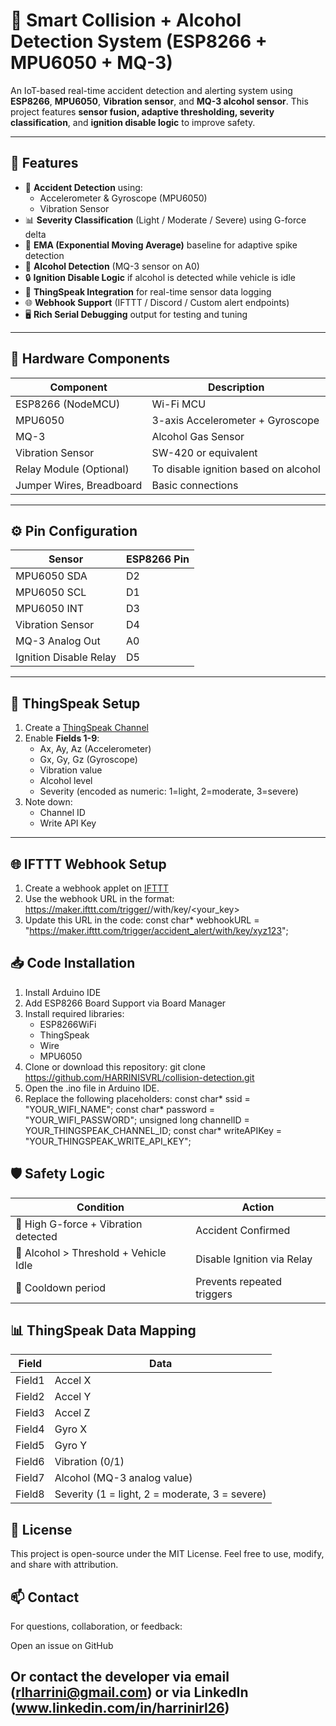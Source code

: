 # 🚗 Smart Collision + Alcohol Detection System (ESP8266 + MPU6050 + MQ-3)

An IoT-based real-time accident detection and alerting system using **ESP8266**, **MPU6050**, **Vibration sensor**, and **MQ-3 alcohol sensor**. This project features **sensor fusion, adaptive thresholding, severity classification**, and **ignition disable logic** to improve safety.

---

## 🔧 Features

- 🚨 **Accident Detection** using:
  - Accelerometer & Gyroscope (MPU6050)
  - Vibration Sensor
- 📊 **Severity Classification** (Light / Moderate / Severe) using G-force delta
- 🔁 **EMA (Exponential Moving Average)** baseline for adaptive spike detection
- 🍷 **Alcohol Detection** (MQ-3 sensor on A0)
- 🔒 **Ignition Disable Logic** if alcohol is detected while vehicle is idle
- 📡 **ThingSpeak Integration** for real-time sensor data logging
- 🌐 **Webhook Support** (IFTTT / Discord / Custom alert endpoints)
- 🖥️ **Rich Serial Debugging** output for testing and tuning

---

## 🧰 Hardware Components

| Component | Description |
|----------|-------------|
| ESP8266 (NodeMCU) | Wi-Fi MCU |
| MPU6050 | 3-axis Accelerometer + Gyroscope |
| MQ-3 | Alcohol Gas Sensor |
| Vibration Sensor | SW-420 or equivalent |
| Relay Module (Optional) | To disable ignition based on alcohol |
| Jumper Wires, Breadboard | Basic connections |

---

## ⚙️ Pin Configuration

| Sensor | ESP8266 Pin |
|--------|-------------|
| MPU6050 SDA | D2 |
| MPU6050 SCL | D1 |
| MPU6050 INT | D3 |
| Vibration Sensor | D4 |
| MQ-3 Analog Out | A0 |
| Ignition Disable Relay | D5 |

---

## 🔗 ThingSpeak Setup

1. Create a [ThingSpeak Channel](https://thingspeak.com)
2. Enable **Fields 1-9**:
    - Ax, Ay, Az (Accelerometer)
    - Gx, Gy, Gz (Gyroscope)
    - Vibration value
    - Alcohol level
    - Severity (encoded as numeric: 1=light, 2=moderate, 3=severe)
3. Note down:
    - Channel ID
    - Write API Key

---

## 🌐 IFTTT Webhook Setup

1. Create a webhook applet on [IFTTT](https://ifttt.com/maker_webhooks)
2. Use the webhook URL in the format:  https://maker.ifttt.com/trigger/<event>/with/key/<your_key>
3. Update this URL in the code:
   const char* webhookURL = "https://maker.ifttt.com/trigger/accident_alert/with/key/xyz123";

## 📥 Code Installation
1. Install Arduino IDE
2. Add ESP8266 Board Support via Board Manager
3. Install required libraries:
   - ESP8266WiFi
   - ThingSpeak
   - Wire
   - MPU6050 
4. Clone or download this repository: git clone https://github.com/HARRINISVRL/collision-detection.git
5. Open the .ino file in Arduino IDE.
6. Replace the following placeholders:
   const char* ssid = "YOUR_WIFI_NAME";
   const char* password = "YOUR_WIFI_PASSWORD";
   unsigned long channelID = YOUR_THINGSPEAK_CHANNEL_ID;
   const char* writeAPIKey = "YOUR_THINGSPEAK_WRITE_API_KEY";

## 🛡️ Safety Logic   
  | Condition                             | Action                     |
| ------------------------------------- | -------------------------- |
| 🚗 High G-force + Vibration detected  | Accident Confirmed         |
| 🍺 Alcohol > Threshold + Vehicle Idle | Disable Ignition via Relay |
| 🧠 Cooldown period                    | Prevents repeated triggers |

## 📊 ThingSpeak Data Mapping
| Field  | Data                                           |
| ------ | ---------------------------------------------- |
| Field1 | Accel X                                        |
| Field2 | Accel Y                                        |
| Field3 | Accel Z                                        |
| Field4 | Gyro X                                         |
| Field5 | Gyro Y                                         |
| Field6 | Vibration (0/1)                                |
| Field7 | Alcohol (MQ-3 analog value)                    |
| Field8 | Severity (1 = light, 2 = moderate, 3 = severe) |

## 📜 License
This project is open-source under the MIT License. Feel free to use, modify, and share with attribution.

## 📫 Contact

For questions, collaboration, or feedback:

Open an issue on GitHub

Or contact the developer via email (rlharrini@gmail.com) or via LinkedIn (www.linkedin.com/in/harrinirl26)
---
